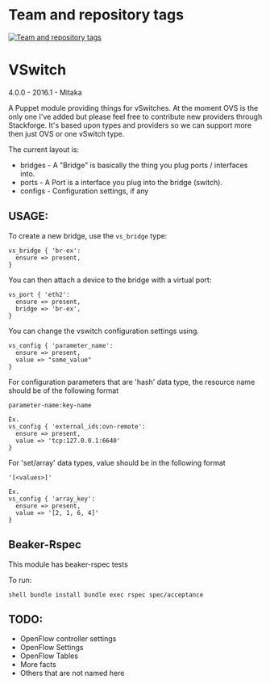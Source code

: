 Team and repository tags
========================

[![Team and repository tags](http://governance.openstack.org/badges/puppet-vswitch.svg)](http://governance.openstack.org/reference/tags/index.html)

<!-- Change things from this point on -->

VSwitch
=======

4.0.0 - 2016.1 - Mitaka

A Puppet module providing things for vSwitches. At the moment OVS is the only
one I've added but please feel free to contribute new providers through
Stackforge. It's based upon types and providers so we can support more then just
OVS or one vSwitch type.

The current layout is:

* bridges - A "Bridge" is basically the thing you plug ports / interfaces into.
* ports - A Port is a interface you plug into the bridge (switch).
* configs - Configuration settings, if any

## USAGE:
To create a new bridge, use the `vs_bridge` type:

```
vs_bridge { 'br-ex':
  ensure => present,
}
```

You can then attach a device to the bridge with a virtual port:
```
vs_port { 'eth2':
  ensure => present,
  bridge => 'br-ex',
}
```

You can change the vswitch configuration settings using.
```
vs_config { 'parameter_name':
  ensure => present,
  value => "some_value"
}
```
For configuration parameters that are 'hash' data type, the resource name
should be of the following format

```
parameter-name:key-name

Ex.
vs_config { 'external_ids:ovn-remote':
  ensure => present,
  value => 'tcp:127.0.0.1:6640'
}
```

For 'set/array' data types, value should be in the following format

```
'[<values>]'

Ex.
vs_config { 'array_key':
  ensure => present,
  value => '[2, 1, 6, 4]'
}
```

## Beaker-Rspec

This module has beaker-rspec tests

To run:

``shell
bundle install
bundle exec rspec spec/acceptance
``

## TODO:
* OpenFlow controller settings
* OpenFlow Settings
* OpenFlow Tables
* More facts
* Others that are not named here
